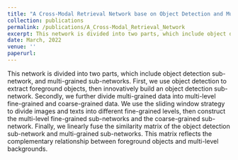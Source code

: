 ```yaml
---
title: "A Cross-Modal Retrieval Network base on Object Detection and Multi-Grained Data Alignment (In Process)"
collection: publications
permalink: /publications/A_Cross-Modal_Retrieval_Network
excerpt: This network is divided into two parts, which include object detection sub-network, and multi-grained sub-networks. First, we use object detection to extract foreground objects, then innovatively build an object detection sub-network. Secondly, we further divide multi-grained data into multi-level fine-grained and coarse-grained data. We use the sliding window strategy to divide images and texts into different fine-grained levels, then construct the multi-level fine-grained sub-networks and the coarse-grained sub-network. Finally, we linearly fuse the similarity matrix of the object detection sub-network and multi-grained sub-networks. This matrix reflects the complementary relationship between foreground objects and multi-level backgrounds.
date: March, 2022
venue: ''
paperurl: 
---
```


This network is divided into two parts, which include object detection sub-network, and multi-grained sub-networks. First, we use object detection to extract foreground objects, then innovatively build an object detection sub-network. Secondly, we further divide multi-grained data into multi-level fine-grained and coarse-grained data. We use the sliding window strategy to divide images and texts into different fine-grained levels, then construct the multi-level fine-grained sub-networks and the coarse-grained sub-network. Finally, we linearly fuse the similarity matrix of the object detection sub-network and multi-grained sub-networks. This matrix reflects the complementary relationship between foreground objects and multi-level backgrounds.
